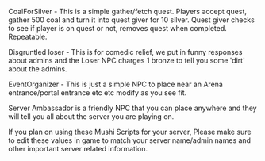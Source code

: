 CoalForSilver - This is a simple gather/fetch quest.  Players accept quest, gather 500 
coal and turn it into quest giver for 10 silver.  Quest giver checks to see if 
player is on quest or not, removes quest when completed. Repeatable.

Disgruntled loser - This is for comedic relief, we put in funny responses about admins and
the Loser NPC charges 1 bronze to tell you some 'dirt' about the admins.

EventOrganizer - This is just a simple NPC to place near an Arena entrance/portal entrance
etc etc modify as you see fit.

Server Ambassador is a friendly NPC that you can place anywhere and they will tell you all
about the server you are playing on.  



If you plan on using these Mushi Scripts for your server, Please make sure to edit these 
values in game to match your server name/admin names and other important server related information.